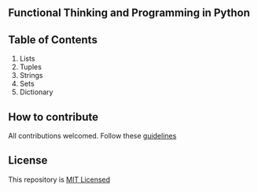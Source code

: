 ## Functional Thinking and Programming in Python

## Table of Contents

1. Lists
2. Tuples
3. Strings
4. Sets
5. Dictionary

## How to contribute

All contributions welcomed. Follow these [guidelines](CONTRIBUTING.md)

## License

This repository is [MIT Licensed](LICENSE)

